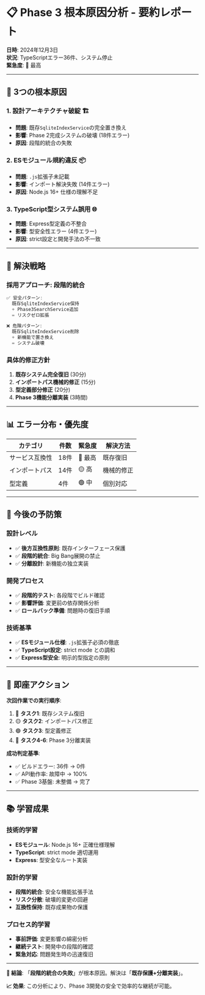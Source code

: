 # 📋 Phase 3 根本原因分析 - 要約レポート

**日時**: 2024年12月3日  
**状況**: TypeScriptエラー36件、システム停止  
**緊急度**: 🔴 最高

---

## 🚨 **3つの根本原因**

### **1. 設計アーキテクチャ破綻** 🏗️
- **問題**: 既存`SqliteIndexService`の完全置き換え
- **影響**: Phase 2完成システムの破壊 (18件エラー)
- **原因**: 段階的統合の失敗

### **2. ESモジュール規約違反** 📦  
- **問題**: `.js`拡張子未記載
- **影響**: インポート解決失敗 (14件エラー)
- **原因**: Node.js 16+ 仕様の理解不足

### **3. TypeScript型システム誤用** 🌐
- **問題**: Express型定義の不整合
- **影響**: 型安全性エラー (4件エラー)
- **原因**: strict設定と開発手法の不一致

---

## 🎯 **解決戦略**

### **採用アプローチ: 段階的統合**
```typescript
✅ 安全パターン:
  既存SqliteIndexService保持
  + Phase3SearchService追加
  = リスクゼロ拡張

❌ 危険パターン:
  既存SqliteIndexService削除
  + 新機能で置き換え
  = システム破壊
```

### **具体的修正方針**
1. **既存システム完全復旧** (30分)
2. **インポートパス機械的修正** (15分)  
3. **型定義部分修正** (20分)
4. **Phase 3機能分離実装** (3時間)

---

## 📊 **エラー分布・優先度**

| カテゴリ | 件数 | 緊急度 | 解決方法 |
|---------|------|--------|----------|
| サービス互換性 | 18件 | 🔴 最高 | 既存復旧 |
| インポートパス | 14件 | 🟡 高 | 機械的修正 |
| 型定義 | 4件 | 🟢 中 | 個別対応 |

---

## 🔮 **今後の予防策**

### **設計レベル**
- ✅ **後方互換性原則**: 既存インターフェース保護
- ✅ **段階的統合**: Big Bang展開の禁止
- ✅ **分離設計**: 新機能の独立実装

### **開発プロセス**
- ✅ **段階的テスト**: 各段階でビルド確認
- ✅ **影響評価**: 変更前の依存関係分析  
- ✅ **ロールバック準備**: 問題時の復旧手順

### **技術基準**
- ✅ **ESモジュール仕様**: `.js`拡張子必須の徹底
- ✅ **TypeScript設定**: strict mode との調和
- ✅ **Express型安全**: 明示的型指定の原則

---

## 🚀 **即座アクション**

**次回作業での実行順序**:
1. 🔴 **タスク1**: 既存システム復旧
2. 🟡 **タスク2**: インポートパス修正
3. 🟢 **タスク3**: 型定義修正
4. 🔵 **タスク4-6**: Phase 3分離実装

**成功判定基準**:
- ✅ ビルドエラー: 36件 → 0件
- ✅ API動作率: 故障中 → 100%
- ✅ Phase 3基盤: 未整備 → 完了

---

## 📚 **学習成果**

### **技術的学習**
- **ESモジュール**: Node.js 16+ 正確仕様理解
- **TypeScript**: strict mode 適切運用
- **Express**: 型安全なルート実装

### **設計的学習**  
- **段階的統合**: 安全な機能拡張手法
- **リスク分散**: 破壊的変更の回避
- **互換性保持**: 既存成果物の保護

### **プロセス的学習**
- **事前評価**: 変更影響の綿密分析
- **継続テスト**: 開発中の段階的確認
- **緊急対応**: 問題発生時の迅速復旧

---

**🎯 結論**: 「**段階的統合の失敗**」が根本原因。解決は「**既存保護+分離実装**」。

**📈 効果**: この分析により、Phase 3開発の安全で効率的な継続が可能。 
